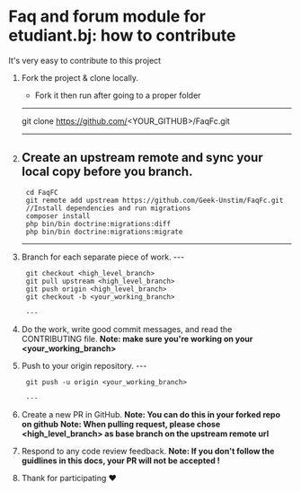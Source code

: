 # Faq and forum module for etudiant.bj: how to contribute

It's very easy to contribute to this project

1. Fork the project & clone locally.

    - Fork it then run after going to a proper folder
    ---
      git clone  https://github.com/<YOUR_GITHUB>/FaqFc.git

    ---
2. Create an upstream remote and sync your local copy before you branch.
    ---
        cd FaqFC
        git remote add upstream https://github.com/Geek-Unstim/FaqFc.git
        //Install dependencies and run migrations
        composer install 
        php bin/bin doctrine:migrations:diff
        php bin/bin doctrine:migrations:migrate

    ---
3. Branch for each separate piece of work.
        ---

        git checkout <high_level_branch>
        git pull upstream <high_level_branch> 
        git push origin <high_level_branch>
        git checkout -b <your_working_branch>

        ---

4. Do the work, write good commit messages, and read the CONTRIBUTING file.
    __Note: make sure you're working on your <your_working_branch>__

5. Push to your origin repository.
        ---

        git push -u origin <your_working_branch>

        ---
6. Create a new PR in GitHub.
 __Note: You can do this in your forked repo on github__
 __Note: When pulling request, please chose <high_level_branch> as base branch on the upstream remote url__

7. Respond to any code review feedback.
 __Note: If you don't follow the guidlines in this docs, your PR will not be accepted !__

8. Thank for participating :heart: